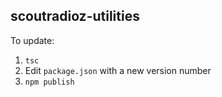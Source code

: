 ## scoutradioz-utilities

To update:
1. `tsc`
1. Edit `package.json` with a new version number
1. `npm publish`